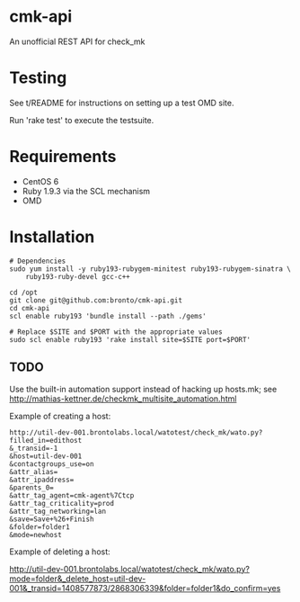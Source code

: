 cmk-api
=======

An unofficial REST API for check_mk

Testing
=======

See t/README for instructions on setting up a test OMD site.

Run 'rake test' to execute the testsuite.

Requirements
============

 * CentOS 6
 * Ruby 1.9.3 via the SCL mechanism
 * OMD

Installation
============

  	# Dependencies
	sudo yum install -y ruby193-rubygem-minitest ruby193-rubygem-sinatra \
  		ruby193-ruby-devel gcc-c++

	cd /opt
	git clone git@github.com:bronto/cmk-api.git
	cd cmk-api
	scl enable ruby193 'bundle install --path ./gems'
	
	# Replace $SITE and $PORT with the appropriate values
	sudo scl enable ruby193 'rake install site=$SITE port=$PORT'

TODO
----

Use the built-in automation support instead of hacking up hosts.mk; see
http://mathias-kettner.de/checkmk_multisite_automation.html

Example of creating a host:

    http://util-dev-001.brontolabs.local/watotest/check_mk/wato.py?
    filled_in=edithost
    &_transid=-1
    &host=util-dev-001
    &contactgroups_use=on
    &attr_alias=
    &attr_ipaddress=
    &parents_0=
    &attr_tag_agent=cmk-agent%7Ctcp
    &attr_tag_criticality=prod
    &attr_tag_networking=lan
    &save=Save+%26+Finish
    &folder=folder1
    &mode=newhost

Example of deleting a host:

http://util-dev-001.brontolabs.local/watotest/check_mk/wato.py?mode=folder&_delete_host=util-dev-001&_transid=1408577873/2868306339&folder=folder1&do_confirm=yes
